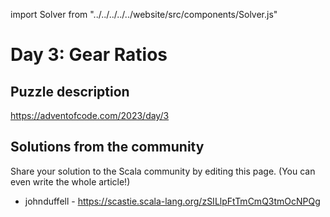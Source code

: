 import Solver from "../../../../../website/src/components/Solver.js"

# Day 3: Gear Ratios

## Puzzle description

https://adventofcode.com/2023/day/3

## Solutions from the community

Share your solution to the Scala community by editing this page. (You can even write the whole article!)
- johnduffell - https://scastie.scala-lang.org/zSILlpFtTmCmQ3tmOcNPQg
